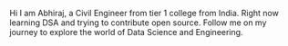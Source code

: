 Hi I am Abhiraj, a Civil Engineer from tier 1 college from India.
Right now learning DSA and trying to contribute open source.
Follow me on my journey to explore the world of Data Science and Engineering.


